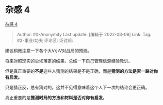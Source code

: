 # 杂感 4
[杂感 4](https://zhuanlan.zhihu.com/p/478381744)

> Author: #0-Anonymity
> Last update: [编辑于 2022-03-09]
> Link:
> Tag: #2-事业/功夫
> 评论区:
> 泛讨论:

建议稍微注意一下各个大V小V对战局的预测。

将来对照现实的尘埃落定的结果，总结一下自己管理信源经验教训。

但是真正重要的**不是**这些人猜测的结果是不是正确，而是**猜测的方法是否一路对你有启发。**

只是猜正反，总有猜对的，这并不见得意味着这个人下一次的结论会更正确。

真正重要的是**推测时局的方法和材料是否对你有启发**。
